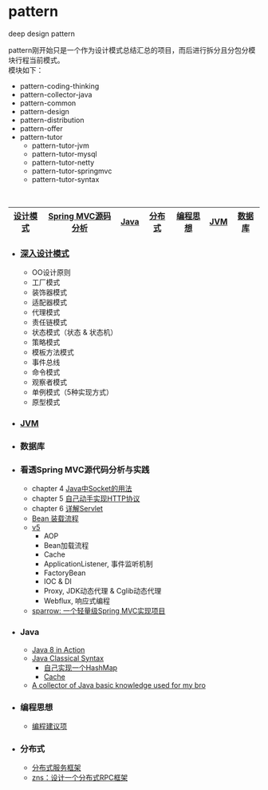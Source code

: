 # pattern
deep design pattern

pattern刚开始只是一个作为设计模式总结汇总的项目，而后进行拆分且分包分模块行程当前模式。<br/>
模块如下：

- pattern-coding-thinking
- pattern-collector-java
- pattern-common
- pattern-design
- pattern-distribution
- pattern-offer
- pattern-tutor
	- pattern-tutor-jvm
	- pattern-tutor-mysql
	- pattern-tutor-netty
	- pattern-tutor-springmvc
	- pattern-tutor-syntax
<br/>

[设计模式](#深入设计模式) | [Spring MVC源码分析](#看透spring-mvc源代码分析与实践) | [Java](#java) | [分布式](#分布式)  |  [编程思想](#编程思想)  | [JVM](#jvm) | [数据库](#数据库)  
-----|---------------|------|-----|------|----|-----

- ### [深入设计模式](https://github.com/buildupchao/pattern/tree/master/pattern-design/src/main/java/com/pattern/designpattern)
	- OO设计原则
	-  工厂模式
	-  装饰器模式
	-  适配器模式
	-  代理模式
	-  责任链模式
	-  状态模式（状态 & 状态机）
	-  策略模式
	-  模板方法模式
	-  事件总线
	-  命令模式
	-  观察者模式
	- 单例模式（5种实现方式）
	- 原型模式

- ### [JVM](https://github.com/buildupchao/pattern/tree/master/pattern-tutor/pattern-tutor-jvm)

- ### 数据库

- ### 看透Spring MVC源代码分析与实践
	- chapter 4 [Java中Socket的用法](https://github.com/buildupchao/pattern/tree/master/pattern-tutor/pattern-tutor-springmvc/src/main/java/com/pattern/tutor/deepinspringmvc/socket)
	- chapter 5 [自己动手实现HTTP协议](https://github.com/buildupchao/pattern/tree/master/pattern-tutor/pattern-tutor-springmvc/src/main/java/com/pattern/tutor/deepinspringmvc/http)
	- chapter 6 [详解Servlet](https://blog.csdn.net/qq_17776287/article/details/78118769)
	- [Bean 装载流程](https://github.com/buildupchao/pattern/tree/master/pattern-tutor/pattern-tutor-springmvc/src/main/java/com/pattern/tutor/deepinspringmvc/simple)
	- [v5](https://github.com/buildupchao/pattern/tree/master/pattern-tutor/pattern-tutor-springmvc/src/main/java/com/pattern/tutor/deepinspringmvc/v5)
		- AOP
		- Bean加载流程
		- Cache
		- ApplicationListener, 事件监听机制
		- FactoryBean
		- IOC & DI
		- Proxy, JDK动态代理 & Cglib动态代理
		- Webflux, 响应式编程
	- [sparrow: 一个轻量级Spring MVC实现项目](https://github.com/buildupchao/sparrow)
		
- ### Java
	- [Java 8 in Action](https://github.com/buildupchao/pattern/tree/master/pattern-tutor/pattern-tutor-syntax/src/main/java/com/pattern/tutor/syntax/action/newfeature/java8)
	- [Java Classical Syntax](https://github.com/buildupchao/pattern/tree/master/pattern-tutor/pattern-tutor-syntax/src/main/java/com/pattern/tutor/syntax)
		- [自己实现一个HashMap](https://github.com/buildupchao/pattern/tree/master/pattern-tutor/pattern-tutor-syntax/src/main/java/com/pattern/tutor/syntax/collection/custom/map)
		- [Cache](https://github.com/buildupchao/pattern/tree/master/pattern-tutor/pattern-tutor-syntax/src/main/java/com/pattern/tutor/syntax/cache)
	- [A collector of Java basic knowledge used for my bro](https://github.com/buildupchao/pattern/tree/master/pattern-collector-java)
	
- ### 编程思想
	- [编程建议项](https://github.com/buildupchao/pattern/tree/master/pattern-coding-thinking/src/main/java/com/pattern/codingthinking/adviceoof)

- ### 分布式
	- [分布式服务框架](https://github.com/buildupchao/pattern/tree/master/pattern-distribution)
	- [zns：设计一个分布式RPC框架](https://github.com/buildupchao/zns)
